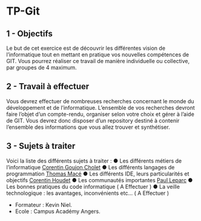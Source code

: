 # TP-Git

## **1 - Objectifs**
Le but de cet exercice est de découvrir les différentes vision de l’informatique tout en
mettant en pratique vos nouvelles compétences de GIT. Vous pourrez réaliser ce travail de
manière individuelle ou collective, par groupes de 4 maximum.

## **2 - Travail à effectuer**
Vous devrez effectuer de nombreuses recherches concernant le monde du développement
et de l’informatique. L’ensemble de vos recherches devront faire l’objet d’un compte-rendu,
organiser selon votre choix et gérer à l’aide de GIT. Vous devrez donc disposer d’un
repository destiné à contenir l’ensemble des informations que vous allez trouver et
synthétiser.

## **3 - Sujets à traiter**
Voici la liste des différents sujets à traiter :
● Les différents métiers de l’informatique [Corentin Goujon Cholet](https://github.com/corentingcholet)
● Les différents langages de programmation [Thomas Macé](https://github.com/Yukiho-Sensei)
● Les différents IDE, leurs particularités et objectifs [Corentin Houdet](https://github.com/Noqs498)
● Les communautés importantes [Paul Leparc](https://github.com/jemappellepaul)
● Les bonnes pratiques du code informatique ( A Effectuer )
● La veille technologique : les avantages, inconvénients etc… ( A Effectuer )

- Formateur : Kevin Niel.
- Ecole : Campus Académy Angers.